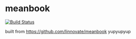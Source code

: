 meanbook
========

[![Build Status](https://www.gitbook.io/button/status/book/liorkesos/mean-io)](https://www.gitbook.io/book/liorkesos/mean-io/activity)

built from https://github.com/linnovate/meanbook
yupyupyup


